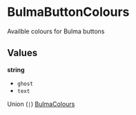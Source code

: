 # BulmaButtonColours

Availble colours for Bulma buttons

## Values

**string**

- `ghost`
- `text`

Union (`|`) [BulmaColours](./common_types.md#bulmacolours)

